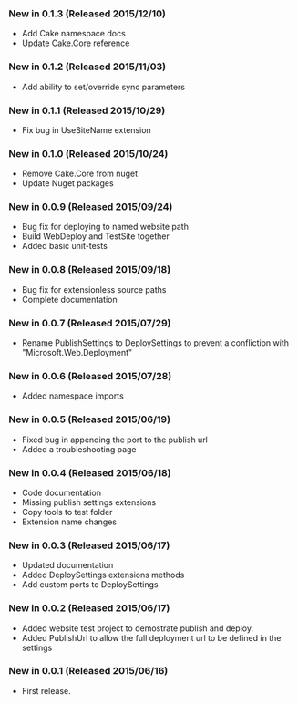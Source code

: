 ### New in 0.1.3 (Released 2015/12/10)
* Add Cake namespace docs
* Update Cake.Core reference

### New in 0.1.2 (Released 2015/11/03)
* Add ability to set/override sync parameters

### New in 0.1.1 (Released 2015/10/29)
* Fix bug in UseSiteName extension

### New in 0.1.0 (Released 2015/10/24)
* Remove Cake.Core from nuget
* Update Nuget packages

### New in 0.0.9 (Released 2015/09/24)
* Bug fix for deploying to named website path
* Build WebDeploy and TestSite together
* Added basic unit-tests

### New in 0.0.8 (Released 2015/09/18)
* Bug fix for extensionless source paths
* Complete documentation

### New in 0.0.7 (Released 2015/07/29)
* Rename PublishSettings to DeploySettings to prevent a confliction with "Microsoft.Web.Deployment"

### New in 0.0.6 (Released 2015/07/28)
* Added namespace imports

### New in 0.0.5 (Released 2015/06/19)
* Fixed bug in appending the port to the publish url
* Added a troubleshooting page

### New in 0.0.4 (Released 2015/06/18)
* Code documentation
* Missing publish settings extensions
* Copy tools to test folder
* Extension name changes

### New in 0.0.3 (Released 2015/06/17)
* Updated documentation
* Added DeploySettings extensions methods
* Add custom ports to DeploySettings

### New in 0.0.2 (Released 2015/06/17)
* Added website test project to demostrate publish and deploy.
* Added PublishUrl to allow the full deployment url to be defined in the settings

### New in 0.0.1 (Released 2015/06/16)
* First release.